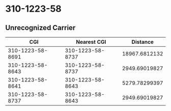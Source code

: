 # 310-1223-58
## Unrecognized Carrier


| CGI | Nearest CGI | Distance |
|-----|-------------|----------|
| 310-1223-58-8691 | 310-1223-58-8737 | 18967.6812132 |
| 310-1223-58-8643 | 310-1223-58-8737 | 2949.69019827 |
| 310-1223-58-8641 | 310-1223-58-8643 | 5279.78299397 |
| 310-1223-58-8737 | 310-1223-58-8643 | 2949.69019827 |
